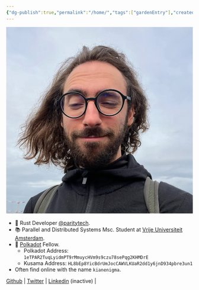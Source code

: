 ```yaml
---
{"dg-publish":true,"permalink":"/home/","tags":["gardenEntry"],"created":"2023-08-26T13:20:49.149+01:00","updated":"2024-02-24T15:25:07.830+00:00"}
---
```


![Screenshot 2023-11-01 at 21.21.06.jpeg](/img/user/resources/Screenshot%202023-11-01%20at%2021.21.06.jpeg)

- 🦀 Rust Developer [@paritytech](https://twitter.com/ParityTech/). 
- 📚 Parallel and Distributed Systems Msc. Student at [Vrije Universiteit Amsterdam](https://twitter.com/VUamsterdam).
- 🔴 [Polkadot](https://www.polkadot.network) Fellow. 
	- Polkadot Address: `1eTPAR2TuqLyidmPT9rMmuycHVm9s9czu78sePqg2KHMDrE`
	- Kusama Address: `HL8bEp8YicBdrUmJocCAWVLKUaR2dd1y6jnD934pbre3un1`
- Often find online with the name `kianenigma`.

 [Github](https://github.com/kianenigma) | [Twitter](https://twitter.com/kianenigma)  | [Linkedin](https://www.linkedin.com/in/kian-paimani-a3618022b/) (inactive) | 
